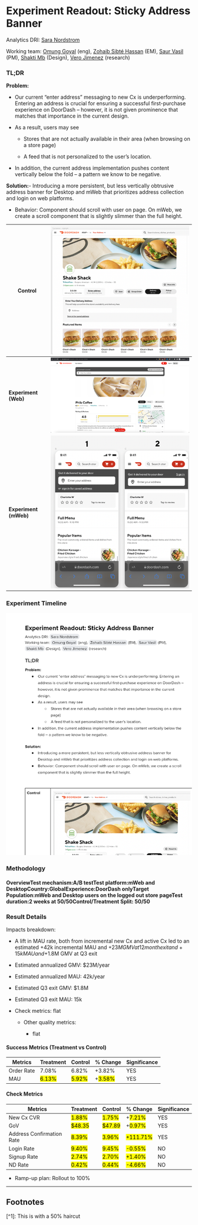 # Experiment Readout: Sticky Address Banner

Analytics DRI: [Sara Nordstrom](mailto:sara.nordstrom@doordash.com)

Working team: [Omung Goyal](mailto:omung.goyal@doordash.com) (eng), [Zohaib Sibté Hassan](mailto:zohaib.hassan@doordash.com) (EM), [Saur Vasil](mailto:saur.vasil@doordash.com) (PM), [Shakti Mb](mailto:shakti.m@doordash.com) (Design), [Vero Jimenez](mailto:veronica.jimenez@doordash.com) (research)

### TL;DR

**Problem:**

- Our current “enter address” messaging to new Cx is underperforming. Entering an address is crucial for ensuring a successful first-purchase experience on DoorDash – however, it is not given prominence that matches that importance in the current design.

- As a result, users may see

  - Stores that are not actually available in their area (when browsing on a store page)

  - A feed that is not personalized to the user’s location.

- In addition, the current address implementation pushes content vertically below the fold – a pattern we know to be negative.

**Solution:**- Introducing a more persistent, but less vertically obtrusive address banner for Desktop and mWeb that prioritizes address collection and login on web platforms.

- Behavior: Component should scroll with user on page. On mWeb, we create a scroll component that is slightly slimmer than the full height.

|**Control**| ![Drawing 1](images/image_4.png) |
| --- | --- |
|**Experiment (Web)**| ![Drawing 2](images/image_2.png) |
|**Experiment (mWeb)**| ![Drawing 3](images/image_1.png) |**Results Summary**The Sticky Address Banner Experiment drove 5.2k incremental MAU, 3.1k incremental New Cx and 1.1k incremental orders over a 2 week experiment period,**leading to an estimated +42k incremental MAU and +$23M**[^1]**GMV at 12 month exit**and**+15k MAU and**+**$1.8M GMV at Q3 exit**[Mode Dashboard](https://app.mode.com/doordash/reports/cc4c0084bed4)

### Experiment Timeline

![Drawing 4](images/drawing_3_thumbnail.png)

### Methodology

#### Overview**Test mechanism:**A/B test**Test platform:**mWeb and Desktop**Country:**Global**Experience:**DoorDash only**Target Population:**mWeb and Desktop users on the logged out store page**Test duration:**2 weeks at 50/50**Control/Treatment Split:** 50/50

### Result Details

Impacts breakdown:

- A lift in MAU rate, both from incremental new Cx and active Cx led to an estimated +42k incremental MAU and +$23M GMV at 12 month exit and +15k MAU and +$1.8M GMV at Q3 exit

- Estimated annualized GMV: $23M/year

- Estimated annualized MAU: 42k/year

- Estimated Q3 exit GMV: $1.8M

- Estimated Q3 exit MAU: 15k

- Check metrics: flat

  - Other quality metrics:

    - flat

#### Success Metrics (Treatment vs Control)

| **Metrics**|**Treatment**|**Control**|**% Change**|**Significance**|
| --- | --- | --- | --- | --- |
| Order Rate | 7.08% | 6.82% | +3.82% | YES |
| MAU | <mark>6.13%</mark> | <mark>5.92%</mark> | +<mark>3.58%</mark> | YES |

#### Check Metrics

|**Metrics**|**Treatment**|**Control**|**% Change**|**Significance**|
| --- | --- | --- | --- | --- |
| New Cx CVR | <mark>1.88%</mark> | <mark>1.75%</mark> | +<mark>7.21%</mark> | YES |
| GoV | <mark>$48.35</mark> | <mark>$47.89</mark> | +<mark>0.97%</mark> | YES |
| Address Confirmation Rate | <mark>8.39%</mark> | <mark>3.96%</mark> | <mark>+</mark><mark>111.71%</mark> | YES |
| Login Rate | <mark>9.40%</mark> | <mark>9.45%</mark> | <mark>-0.55%</mark> | NO |
| Signup Rate | <mark>2.74%</mark> | <mark>2.70%</mark> | <mark>+</mark><mark>1.40%</mark> | NO |
| ND Rate | <mark>0.42% </mark> | <mark>0.44% </mark> | <mark>-4.66%</mark> | NO |**Next steps:**

- Ramp-up plan: Rollout to 100%
---
## Footnotes

\[^1\]: This is with a 50% haircut
